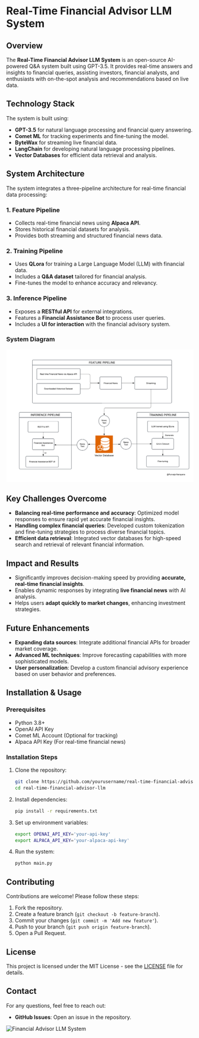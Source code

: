 # Real-Time Financial Advisor LLM System

## Overview
The **Real-Time Financial Advisor LLM System** is an open-source AI-powered Q&A system built using GPT-3.5. It provides real-time answers and insights to financial queries, assisting investors, financial analysts, and enthusiasts with on-the-spot analysis and recommendations based on live data.

## Technology Stack
The system is built using:
- **GPT-3.5** for natural language processing and financial query answering.
- **Comet ML** for tracking experiments and fine-tuning the model.
- **ByteWax** for streaming live financial data.
- **LangChain** for developing natural language processing pipelines.
- **Vector Databases** for efficient data retrieval and analysis.

## System Architecture
The system integrates a three-pipeline architecture for real-time financial data processing:

### 1. Feature Pipeline
- Collects real-time financial news using **Alpaca API**.
- Stores historical financial datasets for analysis.
- Provides both streaming and structured financial news data.

### 2. Training Pipeline
- Uses **QLora** for training a Large Language Model (LLM) with financial data.
- Includes a **Q&A dataset** tailored for financial analysis.
- Fine-tunes the model to enhance accuracy and relevancy.

### 3. Inference Pipeline
- Exposes a **RESTful API** for external integrations.
- Features a **Financial Assistance Bot** to process user queries.
- Includes a **UI for interaction** with the financial advisory system.

### System Diagram
![Financial Advisor LLM System](process_flow.png)

## Key Challenges Overcome
- **Balancing real-time performance and accuracy**: Optimized model responses to ensure rapid yet accurate financial insights.
- **Handling complex financial queries**: Developed custom tokenization and fine-tuning strategies to process diverse financial topics.
- **Efficient data retrieval**: Integrated vector databases for high-speed search and retrieval of relevant financial information.

## Impact and Results
- Significantly improves decision-making speed by providing **accurate, real-time financial insights**.
- Enables dynamic responses by integrating **live financial news** with AI analysis.
- Helps users **adapt quickly to market changes**, enhancing investment strategies.

## Future Enhancements
- **Expanding data sources**: Integrate additional financial APIs for broader market coverage.
- **Advanced ML techniques**: Improve forecasting capabilities with more sophisticated models.
- **User personalization**: Develop a custom financial advisory experience based on user behavior and preferences.

## Installation & Usage
### Prerequisites
- Python 3.8+
- OpenAI API Key
- Comet ML Account (Optional for tracking)
- Alpaca API Key (For real-time financial news)

### Installation Steps
1. Clone the repository:
   ```bash
   git clone https://github.com/yourusername/real-time-financial-advisor-llm.git
   cd real-time-financial-advisor-llm
   ```
2. Install dependencies:
   ```bash
   pip install -r requirements.txt
   ```
3. Set up environment variables:
   ```bash
   export OPENAI_API_KEY='your-api-key'
   export ALPACA_API_KEY='your-alpaca-api-key'
   ```
4. Run the system:
   ```bash
   python main.py
   ```

## Contributing
Contributions are welcome! Please follow these steps:
1. Fork the repository.
2. Create a feature branch (`git checkout -b feature-branch`).
3. Commit your changes (`git commit -m 'Add new feature'`).
4. Push to your branch (`git push origin feature-branch`).
5. Open a Pull Request.

## License
This project is licensed under the MIT License - see the [LICENSE](LICENSE) file for details.

## Contact
For any questions, feel free to reach out:
- **GitHub Issues**: Open an issue in the repository.

![Financial Advisor LLM System](process%20flow.png)
